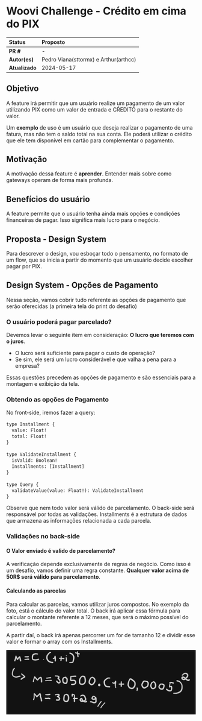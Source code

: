 # Woovi Challenge - Crédito em cima do PIX

| Status         | Proposto                                             |
:----------------|:---------------------------------------------------- |
| **PR  #**      | -                                                    |
| **Autor(es)**  | Pedro Viana(sttormx) e Arthur(arthcc)                |
| **Atualizado** | 2024-05-17                                           |

## Objetivo

A feature irá permitir que um usuário realize um pagamento de um valor utilizando PIX como um valor de entrada e CŔEDITO para o restante do valor.

Um **exemplo** de uso é um usuário que deseja realizar o pagamento de uma fatura, mas não tem o saldo total na sua conta. Ele poderá utilizar o crédito que ele tem disponível em cartão para complementar o pagamento.

## Motivação

A motivação dessa feature é **aprender**. Entender mais sobre como gateways operam de forma mais profunda.

## Benefícios do usuário

A feature permite que o usuário tenha ainda mais opções e condições financeiras de pagar. Isso significa mais lucro para o negócio.

## Proposta - Design System

Para descrever o design, vou esboçar todo o pensamento, no formato de um flow, que se inicia a partir do momento que um usuário decide escolher pagar por PIX.

## Design System - Opções de Pagamento

Nessa seção, vamos cobrir tudo referente as opções de pagamento que serão oferecidas (a primeira tela do print do desafio)

### O usuário poderá pagar parcelado?

Devemos levar o seguinte item em consideração: **O lucro que teremos com o juros**.
- O lucro será suficiente para pagar o custo de operação?
- Se sim, ele será um lucro considerável e que valha a pena para a empresa?

Essas questões precedem as opções de pagamento e são essenciais para a montagem e exibição da tela.

### Obtendo as opções de Pagamento

No front-side, iremos fazer a query:
```
type Installment {
  value: Float!
  total: Float!
}

type ValidateInstallment {
  isValid: Boolean!
  Installments: [Installment]
}

type Query {
  validateValue(value: Float!): ValidateInstallment
}
```

Observe que nem todo valor será válido de parcelamento. O back-side será responsável por todas as validações. Installments é a estrutura de dados que armazena as informações relacionada a cada parcela.

### Validações no back-side

#### O Valor enviado é valido de parcelamento?

A verificação depende exclusivamente de regras de negócio. Como isso é um desafio, vamos definir uma regra constante. **Qualquer valor acima de 50R$ será válido para parcelamento**.

#### Calculando as parcelas

Para calcular as parcelas, vamos utilizar juros compostos. No exemplo da foto, está o cálculo do valor total. O back irá aplicar essa fórmula para calcular o montante referente a 12 meses, que será o máximo possível do parcelamento. 

A partir daí, o back irá apenas percorrer um for de tamanho 12 e dividir esse valor e formar o array com os Installments.

![Calculando as parcelas](images/formula_juros.png)
